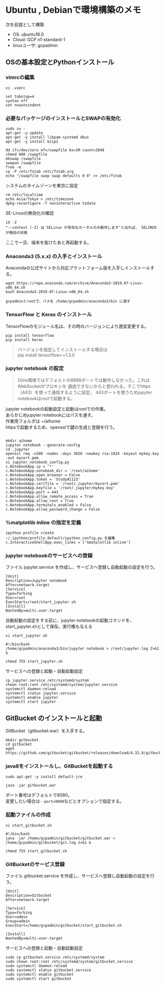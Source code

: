# Ubuntu , Debianで環境構築のメモ

次を前提として構築  
* OS: ubuntu18.0
* Cloud: GCP n1-standard-1
* linuxユーザ: gcpadmin

## OSの基本設定とPythonインストール

### vimrcの編集

```
vi .vimrc

set tabstop=4
syntax off
set noautoindent
```

### 必要なパッケージのインストールとSWAPの有効化

```
sudo su -
apt-get -y update
apt-get -y install libpam-systemd dbus
apt-get -y install bzip2

dd if=/dev/zero of=/swapfile bs=1M count=2048
chmod 600 /swapfile
mkswap /swapfile
swapon /swapfile
free -m
cp -P /etc/fstab /etc/fstab.org
echo "/swapfile swap swap defaults 0 0" >> /etc/fstab
```

システムのタイムゾーンを東京に設定

```
rm /etc/localtime 
echo Asia/Tokyo > /etc/timezone 
dpkg-reconfigure -f noninteractive tzdata
```

SE-Linuxの無効化の確認

```
id -Z
"--context (-Z) は SELinux が有効なカーネルのみ動作します"と出れば、 SELINUX が無効の状態
```

ここで一旦、端末を抜けたあと再起動する。

### Anaconda3 (5.x.x) の入手とインストール

Anacondaの公式サイトから対応プラットフォーム版を入手しインストールする。

```
wget https://repo.anaconda.com/archive/Anaconda3-2019.07-Linux-x86_64.sh
bash Anaconda3-2019.07-Linux-x86_64.sh

gcpadminとrootで、パスを /home/gcpadmin/anaconda3/bin に通す
```

### TensorFlow と Keras のインストール

TensorFlowのモジュール名は、その時のバージョンにより適宜変更する。<br>

```
pip install tensorflow
pip install keras
```

> バージョンを指定してインストールする場合は<br>
> pip install tensorflow==1.3.0<br>

### jupyter notebook の設定

> Diins環境ではデフォルトの8888ポートでは動作しなかった。これはWebSocketがプロキシを
通過できないからと思われる。そこでhttps（443）を使って通信するように設定。
443ポートを使うためjupyter notebookはrootで起動する。

jupyter notebookの起動設定と起動はrootでの作業。<br>
あらかじめjupyter notebookにはパスを通す。<br>
作業用フォルダは ~/aihome <br>
httpsで起動するため、opensslで鍵の生成と登録を行う。<br>

```

mkdir aihome
jupyter notebook --generate-config
cd .jupyter
openssl req -x509 -nodes -days 3650 -newkey rsa:1024 -keyout mykey.key -out mycert.pem
vi jupyter_notebook_config.py
c.NotebookApp.ip = '*'
c.NotebookApp.notebook_dir = '/root/aihome'
c.NotebookApp.open_browser = False
c.NotebookApp.token = 'StudyAI123'
c.NotebookApp.certfile = '/root/.jupyter/mycert.pem'
c.NotebookApp.keyfile = '/root/.jupyter/mykey.key'
c.NotebookApp.port = 443
c.NotebookApp.allow_remote_access = True
c.NotebookApp.allow_root = True
c.NotebookApp.terminals_enabled = False
c.NotebookApp.allow_password_change = False
```

### %matplotlib inline の指定を定義

```
ipython profile create
~/.ipython/profile_default/ipython_config.py を編集
c.InteractiveShellApp.exec_lines = ['%matplotlib inline']
```

### jupyter notebookのサービスへの登録

ファイル jupyter.service を作成し、サービスへ登録し自動起動の設定を行う。

```
[Unit]
Description=Jupyter notebook
After=network.target
[Service]
Type=forking
User=root
ExecStart=/root/start_jupyter.sh
[Install]
WantedBy=multi-user.target
```

自動起動の設定をする前に、jupyter notebookの起動コマンドを、start_jupyter.shとして保存。実行権も与える

```
vi start_jupyter.sh

#!/bin/bash
/home/gcpadmin/anaconda3/bin/jupyter notebook > /root/jupyter.log 2>&1 &

chmod 755 start_jupyter.sh
```

サービスへの登録と起動・自動起動設定

```
cp jupyter.service /etc/systemd/system
chown root:root /etc/systemd/system/jupyter.service
systemctl daemon-reload
systemctl status jupyter.service
systemctl enable jupyter
systemctl start jupyter
```

## GitBucket のインストールと起動

GitBucket（gitbucket.war）を入手する。

```
mkdir gitbucket
cd gitbucket
wget https://github.com/gitbucket/gitbucket/releases/download/4.32.0/gitbucket.war
```

### java8をインストールし、GitBucketを起動する

```
sudo apt-get -y install default-jre

java -jar gitbucket.war
```

ポート番号はデフォルトで8080。<br>
変更したい場合は`--port=9090`などとオプションで指定する。

### 起動ファイルの作成

```
vi start_gitbucket.sh

#!/bin/bash
java -jar /home/gcpadmin/gitbucket/gitbucket.war > /home/gcpadmin/gitbucket/git.log 2>&1 &

chmod 755 start_gitbucket.sh
```

### GitBucketのサービス登録

ファイル gitbucket.service を作成し、サービスへ登録し自動起動の設定を行う。

```
[Unit]
Description=Gitbucket
After=network.target

[Service]
Type=forking
User=admin
Group=admin
ExecStart=/home/gcpadmin/gitbucket/start_gitbucket.sh

[Install]
WantedBy=multi-user.target
```

サービスへの登録と起動・自動起動設定

```
sudo cp gitbucket.service /etc/systemd/system
sudo chown root:root /etc/systemd/system/gitbucket.service
sudo systemctl daemon-reload
sudo systemctl status gitbucket.service
sudo systemctl enable gitbucket
sudo systemctl start gitbucket
```
